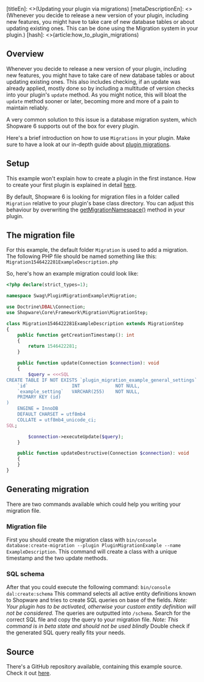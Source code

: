 [titleEn]: <>(Updating your plugin via migrations)
[metaDescriptionEn]: <>(Whenever you decide to release a new version of your plugin, including new features, you might have to take care of new database tables or about updating existing ones. This can be done using the Migration system in your plugin.)
[hash]: <>(article:how_to_plugin_migrations)

## Overview

Whenever you decide to release a new version of your plugin, including new features, you might have to take
care of new database tables or about updating existing ones.
This also includes checking, if an update was already applied, mostly done so by including a multitude of
version checks into your plugin's `update` method.
As you might notice, this will bloat the `update` method sooner or later, becoming more and more of a pain to
maintain reliably.

A very common solution to this issue is a database migration system, which Shopware 6 supports out of the box
for every plugin.

Here's a brief introduction on how to use `Migrations` in your plugin.
Make sure to have a look at our in-depth guide about [plugin migrations](./../60-references-internals/40-plugins/080-plugin-migrations.md).

## Setup

This example won't explain how to create a plugin in the first instance.
How to create your first plugin is explained in detail [here](./../20-developer-guide/10-plugin-base.md).

By default, Shopware 6 is looking for migration files in a folder called `Migration` relative to your plugin's base class directory.
You can adjust this behaviour by overwriting the [getMigrationNamespace()](./../60-references-internals/40-plugins/020-plugin-base-class.md#getMigrationNamespace) method in your plugin.

## The migration file

For this example, the default folder `Migration` is used to add a migration.
The following PHP file should be named something like this: `Migration1546422281ExampleDescription.php`

So, here's how an example migration could look like:
```php
<?php declare(strict_types=1);

namespace Swag\PluginMigrationExample\Migration;

use Doctrine\DBAL\Connection;
use Shopware\Core\Framework\Migration\MigrationStep;

class Migration1546422281ExampleDescription extends MigrationStep
{
    public function getCreationTimestamp(): int
    {
        return 1546422281;
    }

    public function update(Connection $connection): void
    {
        $query = <<<SQL
CREATE TABLE IF NOT EXISTS `plugin_migration_example_general_settings` (
    `id`                INT             NOT NULL,
    `example_setting`   VARCHAR(255)    NOT NULL,
    PRIMARY KEY (id)
)
    ENGINE = InnoDB
    DEFAULT CHARSET = utf8mb4
    COLLATE = utf8mb4_unicode_ci;
SQL;

        $connection->executeUpdate($query);
    }

    public function updateDestructive(Connection $connection): void
    {
    }
}
```

## Generating migration
There are two commands available which could help you writing your migration file.

### Migration file
First you should create the migration class with `bin/console database:create-migration --plugin PluginMigrationExample --name ExampleDescription`.
This command will create a class with a unique timestamp and the two update methods.

### SQL schema
After that you could execute the following command: `bin/console dal:create:schema`
This command selects all active entity definitions known to Shopware and tries to create SQL queries on base of the fields.
*Note: Your plugin has to be activated, otherwise your custom entity definition will not be considered.*
The queries are outputted into `/schema`.
Search for the correct SQL file and copy the query to your migration file. 
*Note: This command is in beta state and should not be used blindly*
Double check if the generated SQL query really fits your needs.

## Source

There's a GitHub repository available, containing this example source.
Check it out [here](https://github.com/shopware/swag-docs-plugin-migration-example).

